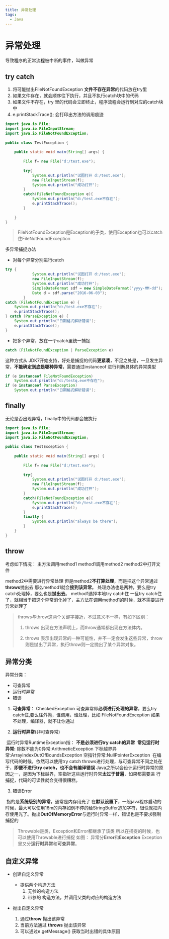 ```yaml
---
title: 异常处理
tags:
  - Java
---
```


# 异常处理

导致程序的正常流程被中断的事件，叫做异常

## try catch

1. 将可能抛出FileNotFoundException **文件不存在异常**的代码放在try里
2. 如果文件存在，就会顺序往下执行，并且不执行catch块中的代码
3. 如果文件不存在，try 里的代码会立即终止，程序流程会运行到对应的catch块中
4. e.printStackTrace(); 会打印出方法的调用痕迹

```java
import java.io.File;
import java.io.FileInputStream;
import java.io.FileNotFoundException;
 
public class TestException {
 
    public static void main(String[] args) {
         
        File f= new File("d:/test.exe");
         
        try{
            System.out.println("试图打开 d:/test.exe");
            new FileInputStream(f);
            System.out.println("成功打开");
        }
        catch(FileNotFoundException e){
            System.out.println("d:/test.exe不存在");
            e.printStackTrace();
        }
         
    }
}
```

> FileNotFoundException是Exception的子类，使用Exception也可以catch住FileNotFoundException



多异常捕捉办法

- 对每个异常分别进行catch

```java
try {
            System.out.println("试图打开 d:/test.exe");
            new FileInputStream(f);
            System.out.println("成功打开");
            SimpleDateFormat sdf = new SimpleDateFormat("yyyy-MM-dd");
            Date d = sdf.parse("2016-06-03");
        }
catch (FileNotFoundException e) {
    System.out.println("d:/test.exe不存在");
    e.printStackTrace();
} catch (ParseException e) {
    System.out.println("日期格式解析错误");
    e.printStackTrace();
}
```



- 把多个异常，放在一个catch里统一捕捉

``` java
catch (FileNotFoundException | ParseException e)
```

这种方式从 JDK7开始支持，好处是捕捉的代码**更紧凑**，不足之处是，一旦发生异常，**不能确定到底是哪种异常**，需要通过instanceof 进行判断具体的异常类型

```java
if (e instanceof FileNotFoundException)
	System.out.println("d:/testq.exe不存在");
if (e instanceof ParseException)
	System.out.println("日期格式解析错误");
```



## finally

无论是否出现异常，finally中的代码都会被执行

```java
import java.io.File;
import java.io.FileInputStream;
import java.io.FileNotFoundException;
 
public class TestException {
 
    public static void main(String[] args) {
         
        File f= new File("d:/test.exe");
         
        try{
            System.out.println("试图打开 d:/test.exe");
            new FileInputStream(f);
            System.out.println("成功打开");
        }
        catch(FileNotFoundException e){
            System.out.println("d:/test.exe不存在");
            e.printStackTrace();
        }
        finally {
            System.out.println("always be there");
        }
    }
}
```



## throw

考虑如下情况：
主方法调用method1
method1调用method2
method2中打开文件

method2中需要进行异常处理
但是method2**不打算处理**，而是把这个异常通过**throws**抛出去
那么method1就会**接到该异常**。 处理办法也是两种，要么是try catch处理掉，要么也是**抛出去**。
method1选择本地try catch住 一旦try catch住了，就相当于把这个异常消化掉了，主方法在调用method1的时候，就不需要进行异常处理了



> throws与throw这两个关键字接近，不过意义不一样，有如下区别：
>
> 1. throws 出现在方法声明上，而throw通常都出现在方法体内。
>
> 2. throws 表示出现异常的一种可能性，并不一定会发生这些异常，throw则是抛出了异常，执行throw则一定抛出了某个异常对象。



## 异常分类

异常分类： 

-  可查异常
- 运行时异常
- 错误



1. **可查异常**： CheckedException
   可查异常即**必须进行处理的异常**，要么try catch住,要么往外抛，谁调用，谁处理，比如 FileNotFoundException
   如果不处理，编译器，就不让你通过



2. **运行时异常**(非可查异常)

​	运行时异常RuntimeException指： **不是必须进行try catch的异常**
​	**常见运行时异常:**
​	除数不能为0异常:ArithmeticException
​	下标越界异常:ArrayIndexOutOfBoundsException
​	空指针异常:NullPointerException
​	在编写代码的时候，依然可以使用try catch throws进行处理，与可查异常不同之处在于，**即便不进行try catch，也不会有编译错误**
​	Java之所以会设计运行时异常的原因之一，是因为下标越界，空指针这些运行时异常**太过于普遍**，如果都需要进	行捕捉，代码的可读性就会变得很糟糕。





3. 错误Error

​	指的是**系统级别的异常**，通常是内存用光了
​	在**默认设置下**，一般java程序启动的时候，最大可以使用16m的内存
​	如例不停的给StringBuffer追加字符，很快就把内存使用光了。抛出**OutOfMemoryError**
​	与运行时异常一样，错误也是不要求强制捕捉的





> Throwable是类，Exception和Error都继承了该类
> 所以在捕捉的时候，也可以使用Throwable进行捕捉
> 如图： 异常分**Error**和**Exception**
> Exception里又分**运行时异常**和**可查异常**。



## 自定义异常

- 创建自定义异常
  - 提供两个构造方法
    1. 无参的构造方法
    2. 带参的 构造方法，并调用父类的对应的构造方法

- 抛出自定义异常
  1. 通过**throw** 抛出该异常
  2. 当前方法通过 **throws** 抛出该异常
  3. 可以通过e.getMessage() 获取当时出错的具体原因





